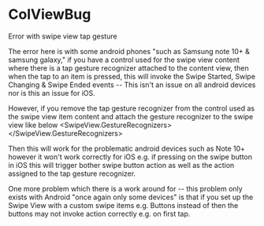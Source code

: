 # ColViewBug
Error with swipe view tap gesture 

The error here is with some android phones "such as Samsung note 10+ & samsung galaxy," if you have a control used for the swipe view content where there is a tap gesture recognizer 
attached to the content view, then when the tap to an item is pressed, this will invoke the Swipe Started, Swipe Changing & Swipe Ended events -- This isn't an issue on all
android devices nor is this an issue for iOS.

However, if you remove the tap gesture recognizer from the control used as the swipe view item content and attach the gesture recognizer to the swipe view like below
                        <SwipeView.GestureRecognizers>
                            <TapGestureRecognizer Command=""                            />
                        </SwipeView.GestureRecognizers>
                        
Then this will work for the problematic android devices such as Note 10+ however it won't work correctly for iOS e.g. if pressing on the swipe button in iOS this will trigger bother
swipe button action as well as the action assigned to the tap gesture recognizer.

One more problem which there is a work around for -- this problem only exists with Android "once again only some devices" is that if you set up the Swipe View with a custom
swipe items e.g. Buttons instead of <SwipeItem> then the buttons may not invoke action correctly e.g. on first tap.
